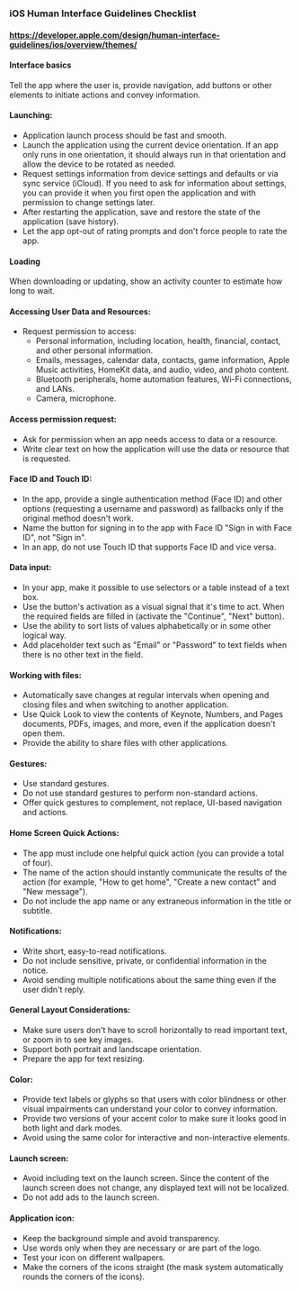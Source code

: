 ### iOS Human Interface Guidelines Checklist
#### https://developer.apple.com/design/human-interface-guidelines/ios/overview/themes/

#### Interface basics
Tell the app where the user is, provide navigation, add buttons or other elements to initiate actions and convey information.

#### Launching:
* Application launch process should be fast and smooth.
* Launch the application using the current device orientation. If an app only runs in one orientation, it should always run in that orientation and allow the device to be rotated as needed.
* Request settings information from device settings and defaults or via sync service (iCloud). If you need to ask for information about settings, you can provide it when you first open the application and with permission to change settings later.
* After restarting the application, save and restore the state of the application (save history).
* Let the app opt-out of rating prompts and don't force people to rate the app.

#### Loading
When downloading or updating, show an activity counter to estimate how long to wait.

#### Accessing User Data and Resources:
* Request permission to access:
    * Personal information, including location, health, financial, contact, and other personal information.
    * Emails, messages, calendar data, contacts, game information, Apple Music activities, HomeKit data, and audio, video, and photo content.
    * Bluetooth peripherals, home automation features, Wi-Fi connections, and LANs.
    * Camera, microphone.

#### Access permission request:
* Ask for permission when an app needs access to data or a resource.
* Write clear text on how the application will use the data or resource that is requested.

#### Face ID and Touch ID:
* In the app, provide a single authentication method (Face ID) and other options (requesting a username and password) as fallbacks only if the original method doesn't work.
* Name the button for signing in to the app with Face ID "Sign in with Face ID", not "Sign in".
* In an app, do not use Touch ID that supports Face ID and vice versa.

#### Data input:
* In your app, make it possible to use selectors or a table instead of a text box.
* Use the button's activation as a visual signal that it's time to act. When the required fields are filled in (activate the "Continue", "Next" button).
* Use the ability to sort lists of values ​​alphabetically or in some other logical way.
* Add placeholder text such as "Email" or "Password" to text fields when there is no other text in the field.

#### Working with files:
* Automatically save changes at regular intervals when opening and closing files and when switching to another application.
* Use Quick Look to view the contents of Keynote, Numbers, and Pages documents, PDFs, images, and more, even if the application doesn't open them.
* Provide the ability to share files with other applications.

#### Gestures:
* Use standard gestures.
* Do not use standard gestures to perform non-standard actions.
* Offer quick gestures to complement, not replace, UI-based navigation and actions.

#### Home Screen Quick Actions:
* The app must include one helpful quick action (you can provide a total of four).
* The name of the action should instantly communicate the results of the action (for example, "How to get home", "Create a new contact" and "New message").
* Do not include the app name or any extraneous information in the title or subtitle.

#### Notifications:
* Write short, easy-to-read notifications.
* Do not include sensitive, private, or confidential information in the notice.
* Avoid sending multiple notifications about the same thing even if the user didn't reply.

#### General Layout Considerations:
* Make sure users don't have to scroll horizontally to read important text, or zoom in to see key images.
* Support both portrait and landscape orientation.
* Prepare the app for text resizing.

#### Color:
* Provide text labels or glyphs so that users with color blindness or other visual impairments can understand your color to convey information.
* Provide two versions of your accent color to make sure it looks good in both light and dark modes.
* Avoid using the same color for interactive and non-interactive elements.

#### Launch screen:
* Avoid including text on the launch screen. Since the content of the launch screen does not change, any displayed text will not be localized.
* Do not add ads to the launch screen.

#### Application icon:
* Keep the background simple and avoid transparency.
* Use words only when they are necessary or are part of the logo.
* Test your icon on different wallpapers.
* Make the corners of the icons straight (the mask system automatically rounds the corners of the icons).

